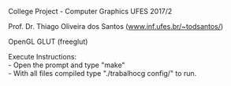 College Project - Computer Graphics UFES 2017/2

Prof. Dr. Thiago Oliveira dos Santos (www.inf.ufes.br/~todsantos/)

OpenGL
GLUT (freeglut)

Execute Instructions: <br/>
	- Open the prompt and type "make" <br/>
	- With all files compiled type "./trabalhocg config/" to run.
